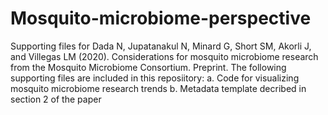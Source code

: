 # Mosquito-microbiome-perspective
Supporting files for Dada N, Jupatanakul N, Minard G, Short SM, Akorli J, and Villegas LM (2020). Considerations for mosquito microbiome research from the Mosquito Microbiome Consortium. Preprint.
The following supporting files are included in this reposiitory:
  a. Code for visualizing mosquito microbiome research trends
  b. Metadata template decribed in section 2 of the paper
